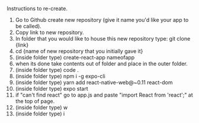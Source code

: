 Instructions to re-create.

1. Go to Github create new repository (give it name you'd like your app to be called).
2. Copy link to new repository. 
3. In folder that you would like to house this new repository type: git clone {link}
4. cd {name of new repository that you initially gave it}
5. (inside folder type) create-react-app nameofapp
6. when its done take contents out of folder and place in the outer folder. 
7. (inside folder type) code .
8. (inside folder type) npm i -g expo-cli
9. (inside folder type) yarn add react-native-web@~0.11 react-dom
10. (inside folder type) expo start
11. if "can't find react" go to app.js and paste "import React from 'react';" at the top of page. 
12. (inside folder type) w  
13. (inside folder type) i